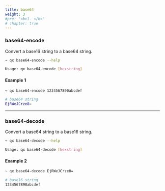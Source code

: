 ```yaml
---
title: base64
weight: 3
#pre: "<b>1. </b>"
# chapter: true
---
```


### base64-encode

Convert a base16 string to a base64 string.

```bash
~ qx base64-encode --help

Usage: qx base64-encode [hexstring]
```

#### Example 1

```bash
~ qx base64-encode 1234567890abcdef

# base64 string
EjRWeJCrze8=
```

---

### base64-decode

Convert a base64 string to a base16 string.

```bash
~ qx base64-decode --help

Usage: qx base64-decode [hexstring]
```

#### Example 2

```bash
~ qx base64-decode EjRWeJCrze8=

# base16 string
1234567890abcdef
```